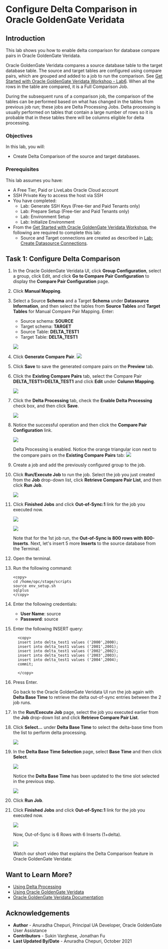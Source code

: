 # Configure Delta Comparison in Oracle GoldenGate Veridata

## Introduction
This lab shows you how to enable delta comparison for database compare pairs in Oracle GoldenGate Veridata.

Oracle GoldenGate Veridata compares a source database table to the target database table. The source and target tables are configured using compare pairs, which are grouped and added to a job to run the comparison. See [Get Started with Oracle GoldenGate Veridata Workshop - Lab6](https://apexapps.oracle.com/pls/apex/dbpm/r/livelabs/workshop-attendee-2?p210_workshop_id=833&p210_type=1&session=9807808223512).  When all the rows in the table are compared, it is a Full Comparison Job.

During the subsequent runs of a comparison job, the comparison of the tables can be performed based on what has changed in the tables from previous job run; these jobs are Delta Processing Jobs. Delta processing is usually performed on tables that contain a large number of rows so it is probable that in these tables there will be columns eligible for delta processing.

### Objectives
In this lab, you will:
* Create Delta Comparison of the source and target databases.


### Prerequisites
This lab assumes you have:

* A Free Tier, Paid or LiveLabs Oracle Cloud account
* SSH Private Key to access the host via SSH
* You have completed:
    * Lab: Generate SSH Keys (Free-tier and Paid Tenants only)
    * Lab: Prepare Setup (Free-tier and Paid Tenants only)
    * Lab: Environment Setup
    * Lab: Initialize Environment
* From the [Get Started with Oracle GoldenGate Veridata Workshop](https://apexapps.oracle.com/pls/apex/dbpm/r/livelabs/workshop-attendee-2?p210_workshop_id=833&p210_type=1&session=13638147975386), the following are required to complete this lab:
    * Source and Target connections are created as described in [Lab: Create Datasource Connections](https://apexapps.oracle.com/pls/apex/dbpm/r/livelabs/workshop-attendee-2?p210_workshop_id=833&p210_type=1&session=13638147975386).


## Task 1: Configure Delta Comparison

1. In the Oracle GoldenGate Veridata UI, click **Group Configuration**, select a group, click Edit, and click **Go to Compare Pair Configuration** to display the **Compare Pair Configuration** page.
2. Click **Manual Mapping**.
3. Select a Source **Schema** and a Target **Schema** under **Datasource Information**, and then select the tables from **Source Tables** and **Target Tables** for Manual Compare Pair Mapping.
Enter:
    * Source schema: **SOURCE**
    * Target schema: **TARGET**
    * Source Table: **DELTA\_TEST1**
    * Target Table: **DELTA\_TEST1**

    ![](./images/1DP.png " ")
4. Click **Generate Compare Pair**.
    ![](./images/2DP.png " ")
5. Click **Save** to save the generated compare pairs on the **Preview** tab.
6. Click the **Existing Compare Pairs** tab, select the Compare Pair **DELTA\_TEST1=DELTA\_TEST1** and click **Edit** under **Column Mapping**.

      ![](./images/3DP.png " ")

7.  Click the **Delta Processing** tab, check the **Enable Delta Processing** check box, and then click **Save**.

    ![](./images/3DP_selectEnableDelta.png " ")

8. Notice the successful operation and then click the **Compare Pair Configuration** link.

    ![](./images/5DP.png " ")

    Delta Processing is enabled. Notice the orange triangular icon next to the compare pairs on the **Existing Compare Pairs** tab:
    ![](./images/6DP.png " ")

9.  Create a job and add the previously configured group to the job.

10. Click **Run/Execute Job** to run the job. Select the job you just created from the **Job** drop-down list, click **Retrieve Compare Pair List**, and then click **Run Job**.

    ![](./images/12DP.png " ")

11. Click **Finished Jobs** and click **Out-of-Sync:1** link for the job you executed now.

     ![](./images/13DP.png " ")

     ![](./images/7DP.png " ")

    Note that for the 1st job run, the **Out-of-Sync is 800 rows with 800-Inserts**. Next, let's insert 5 more **Inserts** to the source database from the Terminal.

12. Open the terminal.
13. Run the following command:
      ```
      <copy>
      cd /home/opc/stage/scripts
      source env_setup.sh
      sqlplus
      </copy>

      ```
14. Enter the following credentials:
      * **User Name**: source
      * **Password**: source
15. Enter the following INSERT query:

      ```
        <copy>
        insert into delta_test1 values ('2000',2000);
        insert into delta_test1 values ('2001',2001);
        insert into delta_test1 values ('2002',2002);
        insert into delta_test1 values ('2003',2003);
        insert into delta_test1 values ('2004',2004);
        commit;

        </copy>
       ```
16. Press Enter.

    Go back to the Oracle GoldenGate Veridata UI run the job again with **Delta Base Time** to retrieve the delta out-of-sync entries between the 2 job runs.

17.  In the **Run/Execute Job** page, select the job you executed earlier from the **Job** drop-down list and click **Retrieve Compare Pair List**.   

18. Click **Select...** under **Delta Base Time** to select the delta-base time from the list to perform delta processing.

      ![](./images/8DP.png " ")

19. In the **Delta Base Time Selection** page, select **Base Time** and then click **Select**.

      ![](./images/9DP.png " ")

      Notice the **Delta Base Time** has been updated to the time slot selected in the previous step.

      ![](./images/10DP.png " ")

20. Click **Run Job**.

21. Click **Finished Jobs** and click **Out-of-Sync:1** link for the job you executed now.

      ![](./images/15DP.png " ")


      Now, Out-of-Sync is 6 Rows with 6 Inserts (1+delta).

      ![](./images/11DP.png " ")

      Watch our short video that explains the Delta Comparison feature in Oracle GoldenGate Veridata:

      [](youtube:4sj_2j3dIvc)


## Want to Learn More?
* [Using Delta Processing ](https://docs.oracle.com/en/middleware/goldengate/veridata/12.2.1.4/gvdug/configure-workflow-objects.html#GUID-02F4F2D3-2828-4504-8968-C87231752115)
* [Using Oracle GoldenGate Veridata](https://docs.oracle.com/en/middleware/goldengate/veridata/12.2.1.4/gvdug/intro-veridata.html#GUID-5E0D122D-913C-4307-97FB-DF815409FB14)
* [Oracle GoldenGate Veridata Documentation](https://docs.oracle.com/en/middleware/goldengate/veridata/index.html)


## Acknowledgements
* **Author** - Anuradha Chepuri, Principal UA Developer, Oracle GoldenGate User Assistance
* **Contributors** -  Sukin Varghese, Jonathan Fu
* **Last Updated By/Date** - Anuradha Chepuri, October 2021
